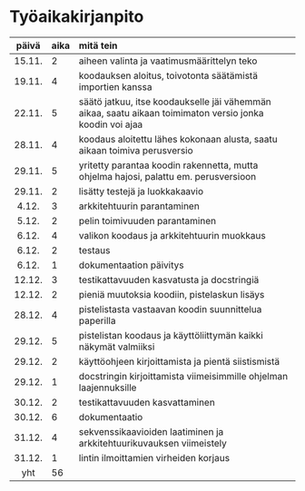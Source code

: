 # Työaikakirjanpito

| päivä | aika | mitä tein |
| :----: | :----- | :-----|
| 15.11. | 2 | aiheen valinta ja vaatimusmäärittelyn teko |
| 19.11. | 4 | koodauksen aloitus, toivotonta säätämistä importien kanssa |
| 22.11. | 5 | säätö jatkuu, itse koodaukselle jäi vähemmän aikaa, saatu aikaan toimimaton versio jonka koodin voi ajaa |
| 28.11. | 4 | koodaus aloitettu lähes kokonaan alusta, saatu aikaan toimiva perusversio |
| 29.11. | 5 | yritetty parantaa koodin rakennetta, mutta ohjelma hajosi, palattu em. perusversioon |
| 29.11. | 2 | lisätty testejä ja luokkakaavio | 
| 4.12.  | 3 | arkkitehtuurin parantaminen |
| 5.12. | 2 | pelin toimivuuden parantaminen |
| 6.12. | 4 | valikon koodaus ja arkkitehtuurin muokkaus |
| 6.12. | 2 | testaus |
| 6.12. | 1 | dokumentaation päivitys |
| 12.12. | 3 | testikattavuuden kasvatusta ja docstringiä |
| 12.12. | 2 | pieniä muutoksia koodiin, pistelaskun lisäys |
| 28.12. | 4 | pistelistasta vastaavan koodin suunnittelua paperilla |
| 29.12. | 5 | pistelistan koodaus ja käyttöliittymän kaikki näkymät valmiiksi |
| 29.12. | 2 | käyttöohjeen kirjoittamista ja pientä siistismistä |
| 29.12. | 1 | docstringin kirjoittamista viimeisimmille ohjelman laajennuksille |
| 30.12. | 2 | testikattavuuden kasvattaminen
| 30.12. | 6 | dokumentaatio |
| 31.12. | 4 | sekvenssikaavioiden laatiminen ja arkkitehtuurikuvauksen viimeistely |
| 31.12. | 1 | lintin ilmoittamien virheiden korjaus
| yht | 56 | |
